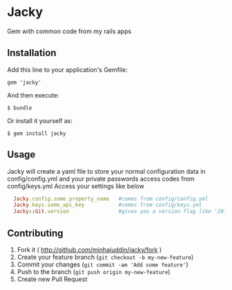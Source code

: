 # Jacky

Gem with common code from my rails apps

## Installation

Add this line to your application's Gemfile:

    gem 'jacky'

And then execute:

    $ bundle

Or install it yourself as:

    $ gem install jacky

## Usage

Jacky will create a yaml file to store your normal configuration data in config/config.yml and your private passwords access codes from config/keys.yml
Access your settings like below

~~~ruby
  Jacky.config.some_property_name   #comes from config/config.yml
  Jacky.keys.some_api_key           #comes from config/keys.yml
  Jacky::Git.version                #gives you a version flag like '2014.01.31.d21032c'
~~~

## Contributing

1. Fork it ( http://github.com/minhajuddin/jacky/fork )
2. Create your feature branch (`git checkout -b my-new-feature`)
3. Commit your changes (`git commit -am 'Add some feature'`)
4. Push to the branch (`git push origin my-new-feature`)
5. Create new Pull Request
